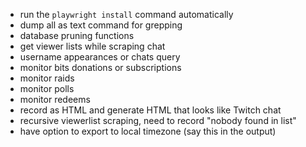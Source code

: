* run the `playwright install` command automatically
* dump all as text command for grepping
* database pruning functions
* get viewer lists while scraping chat
* username appearances or chats query
* monitor bits donations or subscriptions
* monitor raids
* monitor polls 
* monitor redeems
* record as HTML and generate HTML that looks like Twitch chat
* recursive viewerlist scraping, need to record "nobody found in list"
* have option to export to local timezone (say this in the output)

